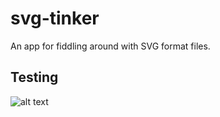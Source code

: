 # svg-tinker
An app for fiddling around with SVG format files.

## Testing
![alt text](https://raw.githubusercontent.com/addoasa/svg-tinker/tree/master/public/assets/logo2.png)

